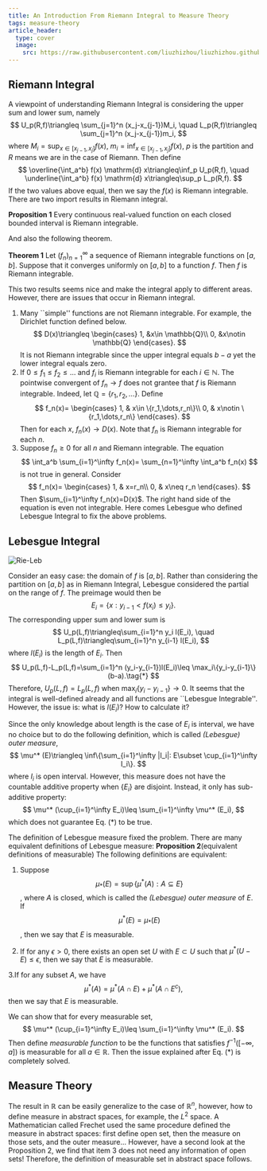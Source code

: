 ```yaml
---
title: An Introduction From Riemann Integral to Measure Theory
tags: measure-theory
article_header:
  type: cover
  image:
    src: https://raw.githubusercontent.com/liuzhizhou/liuzhizhou.github.io/gh-pages/screenshots/Riem-Leb.jpg
---
```


## Riemann Integral

A viewpoint of understanding Riemann Integral is considering the upper sum and lower sum, namely
$$
U_p(R,f)\triangleq \sum_{j=1}^n (x_j-x_{j-1})M_i,
\quad 
L_p(R,f)\triangleq \sum_{j=1}^n (x_j-x_{j-1})m_i,
$$
where $M_i=\sup_{x\in [x_{j-1},x_j]}f(x)$, $m_i=\inf_{x\in [x_{j-1},x_j]}f(x)$, $p$ is the partition and $R$ means we are in the case of Riemann.
Then define
$$
\overline{\int_a^b} f(x) \mathrm{d} x\triangleq\inf_p U_p(R,f),
\quad
\underline{\int_a^b} f(x) \mathrm{d} x\triangleq\sup_p L_p(R,f).
$$
If the two values above equal, then we say the $f(x)$ is Riemann integrable. There are two import results in Riemann integral.

**Proposition 1**
    Every continuous real-valued function on each closed bounded interval is Riemann integrable.

And also the following theorem.

**Theorem 1**
    Let $(f_n)_{n=1}^\infty$ a sequence of Riemann integrable functions on $[a,b]$. Suppose that it converges uniformly on $[a,b]$ to a function $f$. Then $f$ is Riemann integrable.


This two results seems nice and make the integral apply to different areas. However, there are issues that occur in Riemann integral.

1. Many ``simple'' functions are not Riemann integrable. For example, the Dirichlet function defined below.
$$
D(x)\triangleq \begin{cases}
    1, &x\in \mathbb{Q}\\
    0, &x\notin \mathbb{Q}
\end{cases}.
$$
It is not Riemann integrable since the upper integral equals $b-a$ yet the lower integral equals zero.
2. If $0\leq f_1\leq f_2\leq \dots$ and $f_i$ is Riemann integrable for each $i\in \mathbb{N}$. The pointwise convergent of $f_n\to f$ does not grantee that $f$ is Riemann integrable. Indeed, let $\mathbb{Q}=\{r_1,r_2,\dots\}$. Define
$$
f_n(x)=
\begin{cases}
    1, & x\in \{r_1,\dots,r_n\}\\
    0, & x\notin \{r_1,\dots,r_n\}
\end{cases}.
$$
Then for each $x$, $f_n(x)\to D(x)$. Note that $f_n$ is Riemann integrable for each $n$.
3. Suppose $f_n\geq 0$ for all $n$ and Riemann integrable. The equation
$$
    \int_a^b \sum_{i=1}^\infty f_n(x)= \sum_{n=1}^\infty \int_a^b f_n(x)
$$
is not true in general. Consider
$$
f_n(x)=
\begin{cases}
    1, & x=r_n\\
    0, & x\neq r_n
\end{cases}.
$$
Then $\sum_{i=1}^\infty f_n(x)=D(x)$. The right hand side of the equation is even not integrable.
Here comes Lebesgue who defined Lebesgue Integral to fix the above problems.

## Lebesgue Integral

![Rie-Leb](https://raw.githubusercontent.com/liuzhizhou/liuzhizhou.github.io/gh-pages/screenshots/Riem-Leb.jpg)

Consider an easy case: the domain of $f$ is $[a,b]$. Rather than considering the partition on $[a,b]$ as in Riemann Integral, Lebesgue considered the partial on the range of $f$. The preimage would then be
$$
E_i=\{x: y_{i-1}<f(x_i)\leq y_i\}.
$$
The corresponding upper sum and lower sum is
$$
U_p(L,f)\triangleq\sum_{i=1}^n y_i l(E_i),
\quad
L_p(L,f)\triangleq\sum_{i=1}^n y_{i-1} l(E_i),
$$
where $l(E_i)$ is the length of $E_i$. Then
$$
    U_p(L,f)-L_p(L,f)=\sum_{i=1}^n (y_i-y_{i-1})l(E_i)\leq \max_i\{y_i-y_{i-1}\}(b-a).\tag{*}
$$
Therefore, $U_p(L,f)=L_p(L,f)$ when $\max_i\{y_i-y_{i-1}\}\to 0$. It seems that the integral is well-defined already and all functions are ``Lebesgue Integrable''. However, the issue is: what is $l(E_i)$? How to calculate it?

Since the only knowledge about length is the case of $E_i$ is interval, we have no choice but to do the following definition, which is called *(Lebesgue) outer measure*,
$$
\mu^* (E)\triangleq \inf\{\sum_{i=1}^\infty |I_i|: E\subset \cup_{i=1}^\infty I_i\}.
$$
where $I_i$ is open interval.
However, this measure does not have the countable additive property when $\{E_i\}$ are disjoint. Instead, it only has sub-additive property:
$$
\mu^* (\cup_{i=1}^\infty E_i)\leq \sum_{i=1}^\infty \mu^* (E_i),
$$
which does not guarantee Eq. (*) to be true. 

The definition of Lebesgue measure fixed the problem. There are many equivalent definitions of Lebesgue measure:
**Proposition 2**(equivalent definitions of measurable)
The following definitions are equivalent:

1. Suppose $$\mu_*(E)=\sup \{\mu^*(A): A\subseteq E \} $$, where $A$ is closed, which is called the *(Lebesgue) outer measure* of $E$. If $$\mu^*(E)=\mu_*(E)$$, then we say that $E$ is measurable.

2. If for any $\epsilon>0$, there exists an open set $U$ with $E\subset U$ such that $\mu^*(U-E)\leq \epsilon$, then we say that $E$ is measurable.

3.If for any subset $A$, we have
$$
    \mu^*(A) = \mu^*(A\cap E)+\mu^*(A\cap E^c),
$$
then we say that $E$ is measurable.

We can show that for every measurable set, 
$$
\mu^* (\cup_{i=1}^\infty E_i)\leq \sum_{i=1}^\infty \mu^* (E_i).
$$
Then define *measurable function* to be the functions that satisfies $f^{-1}([-\infty,a])$ is measurable for all $a\in \mathbb{R}$. Then the issue explained after Eq. (*) is completely solved.

## Measure Theory

The result in $\mathbb{R}$ can be easily generalize to the case of $\mathbb{R}^n$, however, how to define measure in abstract spaces, for example,  the $L^2$ space. A Mathematician called Frechet used the same procedure defined the measure in abstract spaces: first define open set, then the measure on those sets, and the outer measure... However, have a second look at the Proposition 2, we find that item 3 does not need any information of open sets! Therefore, the definition of measurable set in abstract space follows.